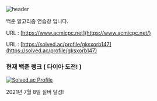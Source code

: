 ![header](https://capsule-render.vercel.app/api?type=Waving&color=FEFEFE&height=200&text=Algorithm%20challenge&fontAlignY=35&fontSize=60)


백준 알고리즘 연습장 입니다.

URL : [https://www.acmicpc.net](https://www.acmicpc.net/)

URL : [https://solved.ac/profile/gksxorb147](https://solved.ac/profile/gksxorb147)

### 현재 백준 랭크 ( 다이아 도전! )
[![Solved.ac Profile](http://mazassumnida.wtf/api/v2/generate_badge?boj=gksxorb147)](https://solved.ac/gksxorb147/)

2021년 7월 8일 실버 달성!
